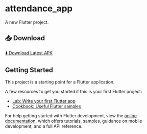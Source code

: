 # attendance_app

A new Flutter project.
## 📥 Download  
[⬇️ Download Latest APK](https://github.com/presentsir/attendance_app/build/app/flutter-apk/app-release.apk)  


## Getting Started

This project is a starting point for a Flutter application.

A few resources to get you started if this is your first Flutter project:

- [Lab: Write your first Flutter app](https://docs.flutter.dev/get-started/codelab)
- [Cookbook: Useful Flutter samples](https://docs.flutter.dev/cookbook)

For help getting started with Flutter development, view the
[online documentation](https://docs.flutter.dev/), which offers tutorials,
samples, guidance on mobile development, and a full API reference.
